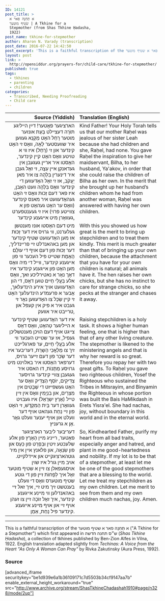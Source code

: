 ```yaml
---
ID: 14121
post_title: >
  א תְּחִנָה פאר א
  שׂטיףּ מוטער | A Tkhine for a
  Stepmother (from Shas Tkhine Ḥadasha,
  1922)
post_name: tkhine-for-stepmother
author: Aharon N. Varady (transcription)
post_date: 2016-07-22 14:42:50
post_excerpt: 'This is a faithful transcription of the א תְּחִנָה פאר א שטיף מוטער ("A Tkhine for a Stepmother") which first appeared in ש״ס תחנה חדשה (<em>Shas Tkhine Ḥadasha</em>), a collection of tkhines published by Ben-Zion Alfes in Vilna, 1922.'
layout: post
link: >
  http://opensiddur.org/prayers-for/child-care/tkhine-for-stepmother/
published: true
tags:
  - tkhines
  - parenting
  - children
categories:
  - Transcribed, Needing Proofreading
  - Child care
---
```

<table style="margin-left: auto;margin-right: auto;" class="draggable">
<thead><tr><th id="x" style="text-align: right;">Source (Yiddish)</th><th style="text-align: left;">Translation (English)</th></tr></thead>
<tbody>
<tr><td style="vertical-align:top;" width="46%">
<div class="yiddish" style="text-align: right;"><span lang="yi">
הארציגער פאָטער! דײַן הײליגע תּוֺרָה דעצײלט בְּעֵת אונזער מוטער רָחֵל האָט מְקַנֵא געװען איר שװעסטער לֵאָה, װאָס זי האָט קינדער און זי (רָחֵל) איז װי א טויטע װאָס האָט קײן קינדער, האָסטו איר ארײן געגעבן אין געדאנקן אײן עֵצָה, זי זאָל געבן איר דינערין בִּלְהָה צו איר מאן יַעֲקֹב, אז זי זאָל האָדעװען די קינדער װאָס בִּלְהָה װעט האָבן, איז פאר דעם זְכוּת װאָס זי האָט געהאָדעװעט איר מאנס קינדער (װאָס ער האָט געהאָט פון א צװײטע פרוי) איז זי געענטפערט געװאָרן מיט אײגענע קינדער, 
</div></td>

<td style="vertical-align:top;" width="53%"><div class="english">
Kind Father! Your Holy Torah tells us that our mother Raḥel was jealous of her sister Leah because she had children and she, Raḥel, had none. You gave Raḥel the inspiration to give her maidservant, Bilha, to her husband, Ya'akov, in order that she could raise the children of Bilha as her own. In the merit that she brought up her husband’s children whom he had from another woman, Raḥel was answered with having her own children. 
</div></td>
</tr>


<tr><td style="vertical-align:top;" width="46%">
<div class="yiddish" style="text-align: right;"><span lang="yi">
מיט דעם האָסטו אונז מענטשן געלערנט, װי גרויס איז דער זְכוּת אז מען האָדעװעט שטיף קינדער און מען באהאנדלט זײ פרײנדליך, דער זְכוּת פון דעם אויף די עוֺלָם הָאֶמֶת שטײט פיל העכער װי פון אײגענע קינדער, װײל די מיה װאָס מען האָט פון אײגענע קינדער איז דאָך נאָר א נאטירליכע זאך, װאָס אלע בַּעֲלֵי חַיִים טוען דאָס, די הון האָדעװעט אויך אירע הינדעלאך, אָבער א פרעמדע הינדעלעך האָט זי קײן שֵׂכֶל צו האָדעװען נאָר זי געבט איר א פיק אין קעפל און טרײבט איר אװעק, 
</div></td>

<td style="vertical-align:top;" width="53%"><div class="english">
With this you showed us how great is the merit to bring up stepchildren and to treat them kindly. This merit is much greater than that of bringing up your own children, because the attachment that you have for your own children is natural; all animals have it. The hen raises her own chicks, but she has no instinct to care for strange chicks, so she pecks at the stranger and chases it away. 
</div></td>
</tr>


<tr><td style="vertical-align:top;" width="46%">
<div class="yiddish" style="text-align: right;"><span lang="yi">
איז דער האָדעװען שטיף קינדער א הײליגער טְהאָט, װאָס דאָס צײגט אויף דעם הויכן מענטשליכן געפיל, אז ער שטײט העכער וױ אלע בַעֲלֵי חַיִים, ער פארגלײכט זיך צו מַלְאֲכֵי הַשָרֵת, דעריבער איז דער שְׂכַר פון דעם זײער גרויס, דערפאר האָסטו איר באלוינט מיט גרויסע מַתָּנוֺת, דו האסט איר געגעבן צוױי קינדער גרויסער צַדִיקִים, יוֺסֵף הַצַדִיק װאָס ער האָט געשפײזט די שְׁבָטִים אין מִצְרַיִם, און בִנְיָמִין װאָס אין זײן טײל (אֶרֶץ יִשְרָאֵל) איז געבויט געװאָרן דער בֵּית הַמִקְדָשׁ, זי האָט פון זײ נַחַת געהאט אויף דער װעלט און אויף יענער װעלט גאָר אָן א גרעניץ. 
</div></td>

<td style="vertical-align:top;" width="53%"><div class="english">
Raising stepchildren is a holy task. It shows a higher human feeling, one that is higher than that of any other living creature. The stepmother is likened to the ministering angels and that is why her reward is so great. Therefore you repay her with two great gifts. To Raḥel you gave two righteous children, Yosef the Righteous who sustained the Tribes in Mitsrayim, and Binyamin the Righteous in whose portion was built the Bais HaMikdash in Erets Yisra'el. She had nachas, joy, without boundary in this world and in the eternal world.
</div></td>
</tr>


<tr><td style="vertical-align:top;" width="46%">
<div class="yiddish" style="text-align: right;"><span lang="yi">
דעריבער ליבער הארציגער פאָטער, רײניג מײן הָאָרֶץ פון אלע שלעכטע זיטין וּבִפְרַט פון כַּעַס און פון שִׂנְאָה, און פלאנץ אײן אין מיר גוטהארציגקײט און אײדלקײַט. אויב מײן גורל איז שוין אויסגעפאלן צו זײן א שטיף מוטער זאָל איך לְפָחוֺת זײן פון די גוטע שטיף מוטערס װאָס די װעלט בענטשט זיך מיט זײ, איך זאל זײ באהאנדלען װי מײנע אײגענע קינדער, איך זאָל זוֺכֶה זײן צו זעהן אויף זײ און אויף מײנע אײגענע קינדער פיל נַחַת, אַמֵן.
</div></td>

<td style="vertical-align:top;" width="53%"><div class="english">
So, Kindhearted Father, purify my heart from all bad traits, especially anger and hatred, and plant in me good-heartedness and nobility. If my lot is to be that of a stepmother, at least let me be one of the good stepmothers that are a blessing to the world. Let me treat my stepchildren as my own children. Let me merit to see from them and my own children much nachas, joy. Amen.
</div></td>
</tr>
</tbody></table>

<hr />
This is a faithful transcription of the א תְּחִנָה פאר א שטיף מוטער ("A Tkhine for a Stepmother") which first appeared in ש״ס תחנה חדשה (<em>Shas Tkhine Ḥadasha</em>), a collection of tkhines published by Ben-Zion Alfes in Vilna, 1922. English translation adapted slightly from <em>Techinas: A Voice from the Heart "As Only A Woman Can Pray"</em> by Rivka Zakutinsky (Aura Press, 1992).


<h3>Source</h3>

[advanced_iframe securitykey="be1d939e6a1b36109171c7d5503b34cf9147aa7b" enable_external_height_workaround="true" src="http://www.archive.org/stream/ShasTkhineChadashah1910#page/n328/mode/2up"]
